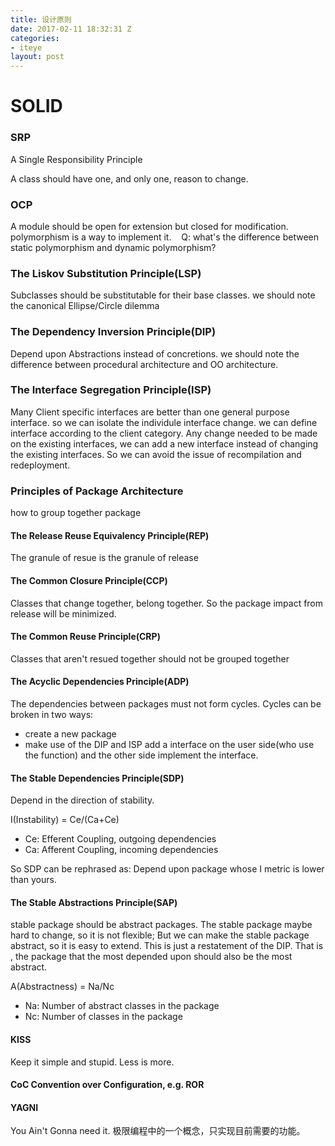 ```yaml
---
title: 设计原则
date: 2017-02-11 18:32:31 Z
categories:
- iteye
layout: post
---
```


# SOLID 

### SRP    
A Single Responsibility Principle    

A class should have one, and only one, reason to change. 

### OCP    
A module should be open for extension but closed for modification.    polymorphism is a way to implement it.    Q: what's the difference between static polymorphism and dynamic polymorphism? 

### The Liskov Substitution Principle(LSP)    
Subclasses should be substitutable for their base classes. we should note the canonical Ellipse/Circle dilemma 

### The Dependency Inversion Principle(DIP)    
Depend upon Abstractions instead of concretions. we should note the difference between procedural architecture and OO architecture. 

### The Interface Segregation Principle(ISP)    
Many Client specific interfaces are better than one general purpose interface. so we can isolate the individule interface change. we can define interface according to the client category. Any change needed to be made on the existing interfaces, we can add a new interface instead of changing the existing interfaces. So we can avoid the issue of recompilation and redeployment. 

### Principles of Package Architecture 
how to group together package 

#### The Release Reuse Equivalency Principle(REP) 
The granule of resue is the granule of release 

#### The Common Closure Principle(CCP) 
Classes that change together, belong together. So the package impact from release will be minimized. 

#### The Common Reuse Principle(CRP) 
Classes that aren't resued together should not be grouped together 

#### The Acyclic Dependencies Principle(ADP) 
The dependencies between packages must not form cycles. Cycles can be broken in two ways: 

+ create a new package 
+ make use of the DIP and ISP add a interface on the user side(who use the function) and the other side implement the interface. 

#### The Stable Dependencies Principle(SDP) 
Depend in the direction of stability. 

I(Instability) = Ce/(Ca+Ce) 

 + Ce: Efferent Coupling, outgoing dependencies 
 + Ca: Afferent Coupling, incoming dependencies 

So SDP can be rephrased as: Depend upon package whose I metric is lower than yours. 

#### The Stable Abstractions Principle(SAP) 
stable package should be abstract packages. The stable package maybe hard to change, so it is not flexible; But we can make the stable package abstract, so it is easy to extend. This is just a restatement of the DIP. That is , the package that the most depended upon should also be the most abstract. 

A(Abstractness) = Na/Nc 

 + Na: Number of abstract classes in the package 
 + Nc: Number of classes in the package 

#### KISS 
Keep it simple and stupid. Less is more. 

#### CoC Convention over Configuration, e.g. ROR 

#### YAGNI 
You Ain't Gonna need it. 极限编程中的一个概念，只实现目前需要的功能。